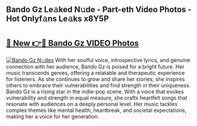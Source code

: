 ## Bando Gz Le𝚊ked N𝚞de - Part-eth Video Photos - Hot Onlyf𝚊ns Le𝚊ks x8Y5P

# <h2><a href="http://ab7650.deff.icu/?id=Bando+Gz">🔗 New 👉🔴 Bando Gz VIDEO Photos</a></h2>

[![Bando Gz N𝚞des](https://i.imgur.com/rIISA9y.gif)](http://ab7650.deff.icu/?id=Bando+Gz)
With her soulful voice, introspective lyrics, and genuine connection with her audience, Bando Gz is poised for a bright future. Her music transcends genres, offering a relatable and therapeutic experience for listeners. As she continues to grow and share her stories, she inspires others to embrace their vulnerabilities and find strength in their uniqueness. Bando Gz is a rising star in the indie-pop scene. With a voice that evokes vulnerability and strength in equal measure, she crafts heartfelt songs that resonate with audiences on a deeply personal level. Her music tackles complex themes like mental health, heartbreak, and societal expectations, making her a voice for her generation.

